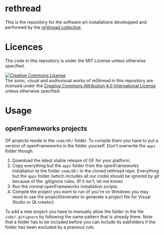 # rethread

This is the repository for the software art installations developped and performed by the [re|thread collective](https://rethread.art/).

# Licences

The code in this repository is under the MIT License unless otherwise specified.

<a rel="license" href="http://creativecommons.org/licenses/by/4.0/"><img alt="Creative Commons License" style="border-width:0" src="https://i.creativecommons.org/l/by/4.0/88x31.png" /></a><br />The sonic, visual and audiovisual works of re|thread in this repository are licensed under the <a rel="license" href="http://creativecommons.org/licenses/by/4.0/">Creative Commons Attribution 4.0 International License</a> unless otherwise specified.

# Usage

## openFrameworks projects

OF projects reside in the `code/OF/` folder. To compile them you have to put a version of openFrameworks in the folder yourself. Don't overwrite the `apps` folder though.

1. Download the latest stable release of OF for your platform.
2. Copy everything but the `apps` folder from the openFrameworks installation to the folder `code/OF/` in the cloned rethread repo. Everything but the `apps` folder (which includes all our code) should be ignored by git because of the .gitignore rules. (If it isn't, let me know)
3. Run the normal openFrameworks installation scripts.
4. Compile the project you want to run (if you're on Windows you may need to use the projectGenerator to generate a project file for Visual Studio or Qt creator)

To add a new project you have to manually allow the folder in the file `code/.gitignore` by following the same pattern that is already there. Note that a folder has to be included before you can include its subfolders if the folder has been excluded by a previous rule.
